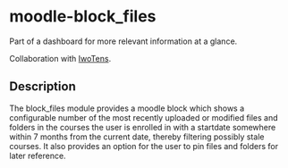 # moodle-block_files

Part of a dashboard for more relevant information at a glance.

Collaboration with [IwoTens](https://github.com/iwotens).

## Description

The block_files module provides a moodle block which shows a configurable number of the most recently uploaded or modified files and folders in the courses the user is enrolled in with a startdate somewhere within 7 months from the current date, thereby filtering possibly stale courses. It also provides an option for the user to pin files and folders for later reference.
